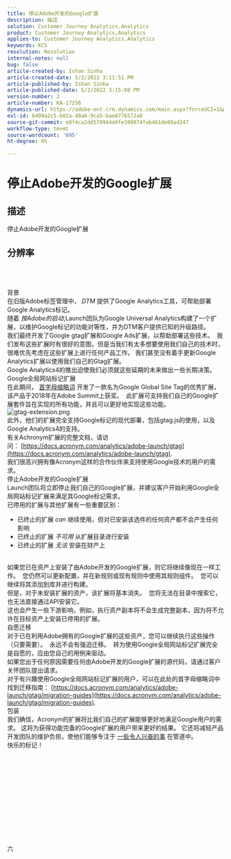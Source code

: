 ```yaml
---
title: 停止Adobe开发的Google扩展
description: 描述
solution: Customer Journey Analytics,Analytics
product: Customer Journey Analytics,Analytics
applies-to: Customer Journey Analytics,Analytics
keywords: KCS
resolution: Resolution
internal-notes: null
bug: false
article-created-by: Ishan Sinha
article-created-date: 5/2/2022 3:11:51 PM
article-published-by: Ishan Sinha
article-published-date: 5/2/2022 3:15:08 PM
version-number: 2
article-number: KA-17256
dynamics-url: https://adobe-ent.crm.dynamics.com/main.aspx?forceUCI=1&pagetype=entityrecord&etn=knowledgearticle&id=de94982d-2aca-ec11-a7b5-6045bd00dca1
exl-id: 6409a2c5-b02a-49a6-9ca5-bae0776572a0
source-git-commit: e8f4ca2dd578944d4fe399074fab461de88ad247
workflow-type: tm+mt
source-wordcount: '695'
ht-degree: 0%

---
```


# 停止Adobe开发的Google扩展

## 描述


停止Adobe开发的Google扩展


## 分辨率

<br><br><br>背景
<br>在旧版Adobe标签管理中， *DTM* 提供了Google Analytics工具，可帮助部署Google Analytics标记。
<br>随着 *按Adobe的启动*,Launch团队为Google Universal Analytics构建了一个扩展，以维护Google标记的功能对等性，并为DTM客户提供已知的升级路径。
<br>我们最终开发了Google gtag扩展和Google Ads扩展，以帮助部署这些技术。  我们发布这些扩展时有很好的意图，但是当我们有太多想要使用我们自己的技术时，很难优先考虑在这些扩展上进行任何产品工作。 我们甚至没有着手更新Google Analytics扩展以使用我们自己的Gtag扩展。 
<br>Google Analytics4的推出迫使我们必须就这些延期的未来做出一些长期决策。
<br>Google全局网站标记扩展
<br>在此期间， [首字母缩略词](https://www.acronym.com/) 开发了一款名为Google Global Site Tag的优秀扩展，该产品于2018年在Adobe Summit上获奖。  此扩展可支持我们自己的Google扩展套件旨在实现的所有功能，并且可以更好地实现这些功能。
![gtag-extension.png](https://experienceleaguecommunities.adobe.com/t5/image/serverpage/image-id/32446iD3F68A3559E15F49/image-size/large?v=v2&amp;amp;px=999 "gtag-extension.png")
<br>此外，他们的扩展完全支持Google标记的现代部署，包括gtag.js的使用，以及Google Analytics4的支持。
<br>有关Achronym扩展的完整文档，请访问： [https://docs.acronym.com/analytics/adobe-launch/gtag](https://docs.acronym.com/analytics/adobe-launch/gtag).
<br>我们很高兴拥有像Acronym这样的合作伙伴来支持使用Google技术的用户的需求。
<br>停止Adobe开发的Google扩展
<br>Launch团队将立即停止我们自己的Google扩展，并建议客户开始利用Google全局网站标记扩展来满足其Google标记需求。
<br>已停用的扩展与其他扩展有一些重要区别：<br>
- 已终止的扩展 *can* 继续使用，但对已安装该选件的任何资产都不会产生任何影响
- 已终止的扩展 *不可用* 从扩展目录进行安装
- 已终止的扩展 *无法* 安装在财产上

<br> 如果您已在资产上安装了由Adobe开发的Google扩展，则它将继续像现在一样工作。  您仍然可以更新配置，并在新规则或现有规则中使用其规则组件。  您可以继续将其添加到库并进行构建。
<br>但是，对于未安装扩展的资产，该扩展将基本消失。  您将无法在目录中搜索它，也无法直接通过API安装它。
<br>这也会产生一些下游影响，例如，执行资产副本将不会生成完整副本，因为将不允许在目标资产上安装已停用的扩展。
<br>自愿迁移
<br>对于已在利用Adobe拥有的Google扩展的这些资产，您可以继续执行这些操作（只要需要）。  永远不会有强迫迁移。  转为使用Google全局网站标记扩展完全是自愿的，应由您自己的用例来驱动。
<br>如果您出于任何原因需要任何由Adobe开发的Google扩展的源代码，请通过客户关怀团队提出请求。
<br>对于有兴趣使用Google全局网站标记扩展的用户，可以在此处的首字母缩略词中找到迁移指南： [https://docs.acronym.com/analytics/adobe-launch/gtag/migration-guides](https://docs.acronym.com/analytics/adobe-launch/gtag/migration-guides).
<br>包装
<br>我们确信，Acronym的扩展将比我们自己的扩展能够更好地满足Google用户的需求。 这将为获得功能完备的Google扩展的用户带来更好的结果。 它还将减轻产品开发团队的维护负担，使他们能够专注于 [一些令人兴奋的事](https://experienceleaguecommunities.adobe.com/t5/adobe-experience-platform-launch/data-collection-roadmap/ba-p/401733) 在管道中。
<br>快乐的标记！<br><br><br><br><br><br><br><br><br><br><br><br><br><br>六
